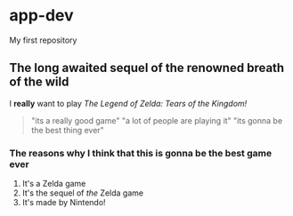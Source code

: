 # app-dev
My first repository
## The long awaited sequel of the renowned breath of the wild
I **really** want to play *The Legend of Zelda: Tears of the Kingdom!* 
> "its a really good game"
> "a lot of people are playing it"
> "its gonna be the best thing ever"
### The reasons why I think that this is gonna be the best game ever
1. It's a Zelda game
2. It's the sequel of *the* Zelda game
3. It's made by Nintendo!

